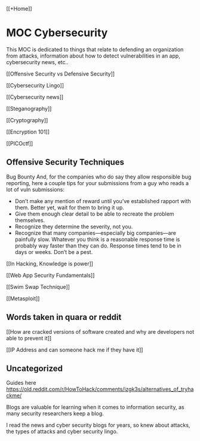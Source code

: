 [[+Home]]

# MOC Cybersecurity
This MOC is dedicated to things that relate to defending an organization from attacks, information about how to detect vulnerabilities in an app, cybersecurity news, etc..

[[Offensive Security vs Defensive Security]]


[[Cybersecurity Lingo]]


[[Cybersecurity news]]


[[Steganography]]


[[Cryptography]]


[[Encryption 101]]


[[PICOctf]]





## Offensive Security Techniques
Bug Bounty
And, for the companies who do say they allow responsible bug reporting, here a couple tips for your submissions from a guy who reads a lot of vuln submissions:

-   Don’t make any mention of reward until you’ve established rapport with them. Better yet, wait for them to bring it up.
-   Give them enough clear detail to be able to recreate the problem themselves.
-   Recognize they determine the severity, not you.
-   Recognize that many companies—especially big companies—are painfully slow. Whatever you think is a reasonable response time is probably way faster than they can do. Response times tend to be in days or weeks. Don’t be a pest.


[[In Hacking, Knowledge is power]]


[[Web App Security Fundamentals]]


[[Swim Swap Technique]]


[[Metasploit]]



## Words taken in quara or reddit

[[How are cracked versions of software created and why are developers not able to prevent it]]


[[IP Address and can someone hack me if they have it]]




## Uncategorized

Guides here
https://old.reddit.com/r/HowToHack/comments/izgk3s/alternatives_of_tryhackme/



Blogs are valuable for learning when it comes to information security, 
as many security researchers keep a blog.


I read the news and cyber security blogs for years, so knew about attacks, the types of attacks and cyber security lingo.
